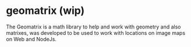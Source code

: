 # geomatrix (wip)

The Geomatrix is a math library to help and work with geometry and also matrixes, 
was developed to be used to work with locations on image maps on Web and NodeJs.